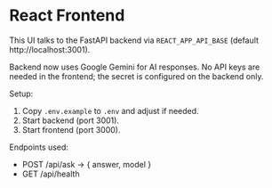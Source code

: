 # React Frontend

This UI talks to the FastAPI backend via `REACT_APP_API_BASE` (default http://localhost:3001).

Backend now uses Google Gemini for AI responses. No API keys are needed in the frontend; the secret is configured on the backend only.

Setup:
1. Copy `.env.example` to `.env` and adjust if needed.
2. Start backend (port 3001).
3. Start frontend (port 3000).

Endpoints used:
- POST /api/ask -> { answer, model }
- GET /api/health
